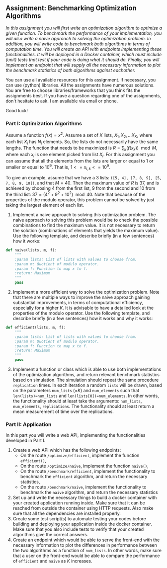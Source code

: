 ## Assignment: Benchmarking Optimization Algorithms
_In this assignment you will first write an optimization algorithm to optimize a given function. To benchmark the performance of your implementation, you will also write a naive approach to solving the optimization problem. In addition, you will write code to benchmark both algorithms in terms of computation time. You will create an API with endpoints implementing these functionalities. It will be deployed in a Docker container, which must include (unit) tests that test if your code is doing what it should do. Finally, you will implement an endpoint that will supply all the necessary information to plot the benchmark statistics of both algorithms against eachother._

You can use all available resources for this assignment. If necessary, you can use (python) libraries. All the assignments have numerous solutions. You are free to choose libraries/frameworks that you think fits the assignments best. If you have a question regarding one of the assignments, don't hesitate to ask. I am available via email or phone.

Good luck!

### Part I: Optimization Algorithms
Assume a function $f(x)=x^2$. Assume a set of $K$ lists, $X_{1},X_{2},...X_{K}$, where each list $X_{i}$ has $N_{i}$ elements. So, the lists do not necessarily have the same lengths. The function that needs to be maximized is $R = \sum_{k}(f(x_{k})) \mod M$, where each $x_{i}$ is one element picked from list $X_{i}$. For this assignment you can assume that all the elements from the lists are larger or equal to $1$ or smaller or equal to $10^9$. That is, $1 <= x_{i,k} <= 10^9$.

To give an example, assume that we have a 3 lists: `([5, 4], [7, 8, 9], [5, 7, 8, 9, 10])`, and that $M=40$. Then the maximum value of $R$ is 37, and is achieved by choosing 4 from the first list, 9 from the second and 10 from the third list: $37=(4^2+9^2+10^2)\mod 40$. Note that because of the properties of the modulo operator, this problem cannot be solved by just taking the largest element of each list.

1. Implement a naive approach to solving this optimization problem. The naive approach to solving this problem would be to check the possible combinations to find the maximum value. It is not necessary to return the solution (combinations of elements that yields the maximum value). Use the following template, and describe briefly (in a few sentences) how it works:
```python
def naive(lists, m, f):
    """
    :param lists: List of lists with values to choose from.
    :param m: Quotient of modulo operator.
    :param f: Function to map x to f.
    :return: Maximum
    """
    pass
```
2. Implement a more efficient way to solve the optimization problem. Note that there are multiple ways to improve the naive approach gaining substantial improvements, in terms of computational efficiency, especially for a higher $`K`$. It is advisable to have a detailed look at the properties of the modulo operator. Use the following template, and describe briefly (in a few sentences) how it works and why it works:
```python
def efficient(lists, m, f):
    """
    :param lists: List of lists with values to choose from.
    :param m: Quotient of modulo operator.
    :param f: Function to map x to f.
    :return: Maximum
    """
    pass
```
3. Implement a function or class which is able to use both implementations of the optimization algorithms, and return relevant benchmark statistics based on simulation. The simulation should repeat the same procedure `replication` times. In each iteration a random `lists` will be drawn, based on the parameters `num_lists` (=$`K`$) and `num_elements` such that `len(lists)=num_lists` and `len(lists[0])=num_elements`. In other words, the functionality should at least take the arguments: `num_lists`, `num_elements`, `replications`. The functionality should at least return a mean measurement of time over the replications.

### Part II: Application
In this part you will write a web API, implementing the functionalities developed in Part I.

1. Create a web API which has the following endpoints:
    - On the route `/optimize/efficient`, implement the function `efficient()`,
    - On the route `/optimize/naive`, implement the function `naive()`,
    - On the route `/benchmark/efficient`, implement the functionality to benchmark the `efficient` algorithm, and return the necessary statistics,
    - On the route `/benchmark/naive`, implement the functionality to benchmark the `naive` algorithm, and return the necessary statistics
2. Set up and write the necessary things to build a docker container with your created application running inside. Make sure that it can be reached from outside the container using HTTP requests. Also make sure that all the dependencies are installed properly.
3. Create some test script(s) to automate testing your codes before building and deploying your application inside the docker container. Make sure that you also include tests to verify that your created algorithms give the correct answers.
4. Create an endpoint which would be able to serve the front-end with the necessary information to plot the differences in performance between the two algorithms as a function of `num_lists`. In other words, make sure that a user on the front-end would be able to compare the performance of `efficient` and `naive` as $`K`$ increases.
